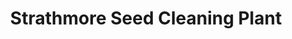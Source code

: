 ---
title: "Strathmore Seed Cleaning Plant"
url: /wheatland-county/strathmore-seed-cleaning-plant/
shop: agrarian
---